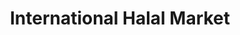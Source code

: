 ---
title: "International Halal Market"
url: /dayton/international-halal-market/
shop: Supermarkt
---